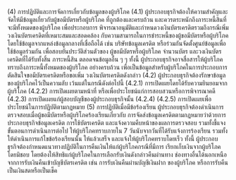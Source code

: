 (4) การปฏิบัติและการจัดการเกี่ยวกับข้อมูลของผู้บริโภค
(4.1) ผู้ประกอบธุรกิจต้องให้ความสำคัญและจัดให้มีข้อมูลเกี่ยวกับผู้ขอมีบัตรหรือผู้บริโภค
ที่ถูกต้องและครบถ้วน และควรตระหนักถึงภาระหนี้สินที่จะมีทั้งหมดของผู้บริโภค เพื่อประกอบการ
พิจารณาอนุมัติและกำหนดวงเงินบัตรเครดิตรวมถึงกรณีเพิ่มวงเงินบัตรเครดิตที่เหมาะสมและสอดคล้อง
กับความสามารถในการชำระหนี้ของผู้ขอมีบัตรหรือผู้บริโภค โดยใช้ข้อมูลจากแหล่งข้อมูลกลางที่เชื่อถือได้
เช่น บริษัทข้อมูลเครดิต หรือร่วมกันจัดตั้งศูนย์ข้อมูลเพื่อใช้ข้อมูลร่วมกัน เพื่อสอบยันประวัติส่วนตัวของ
ผู้ขอมีบัตรหรือผู้บริโภค จำนวนบัตร และวงเงินบัตรเครดิตที่ได้รับทั้งสิ้น ภาระหนี้สิน ตลอดจนข้อมูลอื่น ๆ
ๆ
ทั้งนี้ ผู้ประกอบธุรกิจอาจสื่อสารให้ผู้บริโภคทราบถึงภาระหนี้ทั้งหมดของผู้บริโภค
อย่างครบถ้วน เพื่อเป็นข้อมูลสำหรับผู้บริโภคในการประกอบการตัดสินใจขอมีบัตรเครดิตหรือขอเพิ่ม
วงเงินบัตรเครดิตดังกล่าว
(4.2) ผู้ประกอบธุรกิจต้องรักษาข้อมูลของผู้บริโภคไว้เป็นความลับ เว้นแต่ในกรณีดังต่อไปนี้
(4.2.1) การเปิดเผยโดยได้รับความยินยอมจากผู้บริโภค
(4.2.2) การเปิดเผยตามหน้าที่ หรือเพื่อประโยชน์แก่การสอบสวนหรือการพิจารณาคดี
(4.2.3) การเปิดเผยแก่ผู้สอบบัญชีของผู้ประกอบธุรกิจนั้น
(4.2.4)
(4.2.5) การเปิดเผยเพื่อประโยชน์ในการปฏิบัติตามกฎหมาย
(5) การปฏิบัติเมื่อมีข้อร้องเรียน
ผู้ประกอบธุรกิจต้องดำเนินการตรวจสอบเมื่อผู้ขอมีบัตรหรือผู้บริโภคร้องเรียนเกี่ยวกับ
การจัดส่งข้อมูลเครดิตตามกฎหมายว่าด้วยการประกอบธุรกิจข้อมูลเครดิต
การใช้บัตรเครดิต และแจ้งความคืบหน้าของผลการตรวจสอบ รวมทั้งชี้แจงขั้นตอนการดำเนินการต่อไป
ให้ผู้บริโภคทราบภายใน 7 วันนับจากวันที่ได้รับแจ้งการร้องเรียน รวมทั้งให้ดำเนินการแก้ไขข้อร้องเรียนนั้น
ให้แล้วเสร็จ และแจ้งให้ผู้บริโภคทราบโดยเร็ว
ทั้งนี้ ผู้ประกอบธุรกิจต้องกำหนดแนวทางปฏิบัติในการคืนเงินให้แก่ผู้บริโภคกรณีที่มีการ
เรียกเก็บเงินจากผู้บริโภคโดยมิชอบ โดยต้องให้สิทธิแก่ผู้บริโภคในการเลือกรับเงินดังกล่าวคืนผ่านทาง
ช่องทางอื่นได้นอกเหนือจากการรับเงินคืนเข้าบัญชีบัตรเครดิต เช่น การรับเงินคืนผ่านบัญชีเงินฝาก
ของผู้บริโภค หรือการรับคืนเป็นเงินสดหรือเป็นเช็ค
